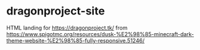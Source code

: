 # dragonproject-site
HTML landing for https://dragonproject.tk/
from https://www.spigotmc.org/resources/dusk-%E2%98%85-minecraft-dark-theme-website-%E2%98%85-fully-responsive.51246/
